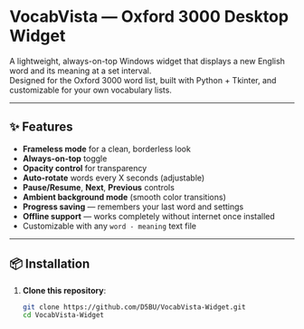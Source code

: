 # VocabVista — Oxford 3000 Desktop Widget

A lightweight, always-on-top Windows widget that displays a new English word and its meaning at a set interval.  
Designed for the Oxford 3000 word list, built with Python + Tkinter, and customizable for your own vocabulary lists.

---

## ✨ Features
- **Frameless mode** for a clean, borderless look  
- **Always-on-top** toggle  
- **Opacity control** for transparency  
- **Auto-rotate** words every X seconds (adjustable)  
- **Pause/Resume**, **Next**, **Previous** controls  
- **Ambient background mode** (smooth color transitions)  
- **Progress saving** — remembers your last word and settings  
- **Offline support** — works completely without internet once installed  
- Customizable with any `word - meaning` text file  

---

## 📦 Installation

1. **Clone this repository**:
   ```bash
   git clone https://github.com/D5BU/VocabVista-Widget.git
   cd VocabVista-Widget
